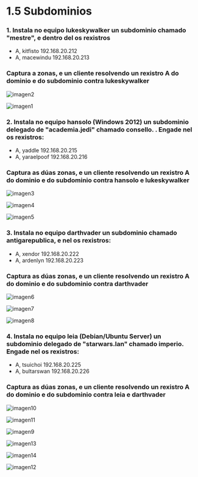 # 1.5 Subdominios

### 1. Instala no equipo lukeskywalker un subdominio chamado "mestre", e dentro del os rexistros 
- A, kitfisto 192.168.20.212
- A, macewindu 192.168.20.213
### Captura a zonas, e un cliente resolvendo un rexistro A do dominio e do subdominio contra lukeskywalker
![imagen2](./imaxes1.5/Captura2.png)

![imagen1](./imaxes1.5/Captura1.png)

### 2. Instala no equipo hansolo (Windows 2012) un subdominio delegado de "academia.jedi" chamado consello. . Engade nel os rexistros:
- A, yaddle 192.168.20.215
- A, yaraelpoof 192.168.20.216
### Captura as dúas zonas, e un cliente resolvendo un rexistro  A do dominio e do subdominio contra hansolo e lukeskywalker
![imagen3](./imaxes1.5/Captura3.png)

![imagen4](./imaxes1.5/Captura4.png)

![imagen5](./imaxes1.5/Captura5.png)

### 3. Instala no equipo darthvader un subdominio chamado antigarepublica, e nel os rexistros:
- A, xendor 192.168.20.222
- A, ardenlyn 192.168.20.223
### Captura as dúas zonas, e un cliente resolvendo un rexistro  A do dominio e do subdominio contra darthvader
![imagen6](./imaxes1.5/Captura6.png)

![imagen7](./imaxes1.5/Captura7.png)

![imagen8](./imaxes1.5/Captura8.png)

### 4. Instala no equipo leia (Debian/Ubuntu Server) un subdominio delegado de "starwars.lan" chamado imperio. Engade nel os rexistros:
- A, tsuichoi 192.168.20.225
- A, bultarswan 192.168.20.226
### Captura as dúas zonas, e un cliente resolvendo un rexistro  A do dominio e do subdominio contra leia e darthvader
![imagen10](./imaxes1.5/Captura10.png)

![imagen11](./imaxes1.5/Captura11.png)

![imagen9](./imaxes1.5/Captura9.png)

![imagen13](./imaxes1.5/Captura13.png)

![imagen14](./imaxes1.5/Captura14.png)

![imagen12](./imaxes1.5/Captura12.png)


